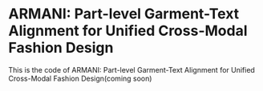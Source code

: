 # ARMANI: Part-level Garment-Text Alignment for Unified Cross-Modal Fashion Design
This is the code of ARMANI: Part-level Garment-Text Alignment for Unified Cross-Modal Fashion Design(coming soon)
